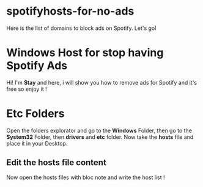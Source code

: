 # spotifyhosts-for-no-ads
Here is the list of domains to block ads on Spotify. Let's go!
# Windows Host for stop having Spotify Ads

Hi! I'm **Stay** and here, i will show you how to remove ads for Spotify and it's free so enjoy it !


# Etc Folders

Open the folders explorator and go to the **Windows** Folder, then go to the **System32** Folder, then **drivers** and **etc** folder. Now take the **hosts** file and place it in your Desktop.

## Edit the hosts file content

Now open the hosts files with bloc note and write the host list !
